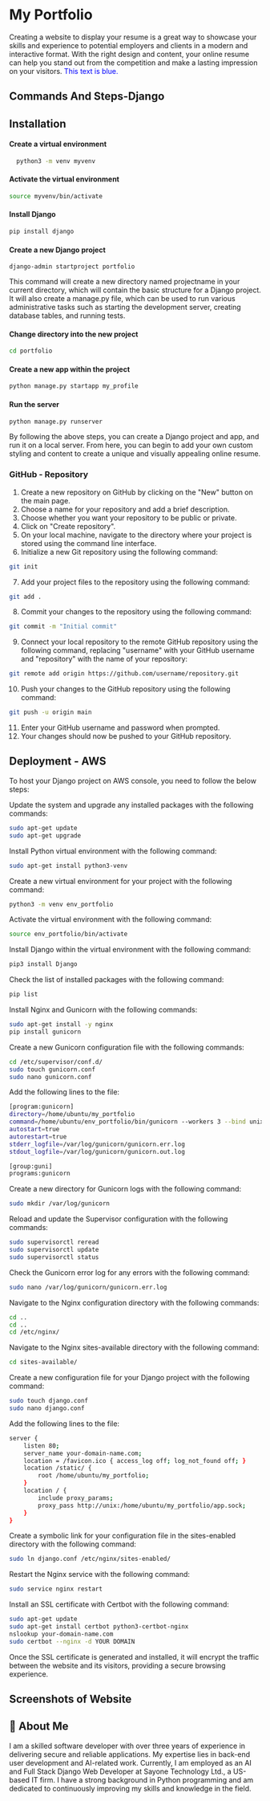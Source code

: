 
# My Portfolio

Creating a website to display your resume is a great way to showcase your skills and experience to potential employers and clients in a modern and interactive format. With the right design and content, your online resume can help you stand out from the competition and make a lasting impression on your visitors.
<span style="color:blue">This text is blue.</span>


## Commands And Steps-Django


## Installation

#### Create a virtual environment

```bash
  python3 -m venv myvenv

```
#### Activate the virtual environment

```bash
source myvenv/bin/activate
```
#### Install Django
```bash
pip install django
```
#### Create a new Django project
```
django-admin startproject portfolio
```
This command will create a new directory named projectname in your current directory, which will contain the basic structure for a Django project. It will also create a manage.py file, which can be used to run various administrative tasks such as starting the development server, creating database tables, and running tests.

#### Change directory into the new project
```bash
cd portfolio
```
#### Create a new app within the project
```bash
python manage.py startapp my_profile
```
#### Run the server
```bash
python manage.py runserver
```

By following the above steps, you can create a Django project and app, and run it on a local server. From here, you can begin to add your own custom styling and content to create a unique and visually appealing online resume.


### GitHub - Repository

1. Create a new repository on GitHub by clicking on the "New" button on the main page.
2. Choose a name for your repository and add a brief description.
3. Choose whether you want your repository to be public or private.
4. Click on "Create repository".
5. On your local machine, navigate to the directory where your project is stored using the command line interface.
6. Initialize a new Git repository using the following command:


```bash
git init

```
7. Add your project files to the repository using the following command:

```bash
git add .
```
8. Commit your changes to the repository using the following command:
```bash
git commit -m "Initial commit"
```
9. Connect your local repository to the remote GitHub repository using the following command, replacing "username" with your GitHub username and "repository" with the name of your repository:

```bash
git remote add origin https://github.com/username/repository.git
```
10. Push your changes to the GitHub repository using the following command:
```bash
git push -u origin main
```
11. Enter your GitHub username and password when prompted.
12. Your changes should now be pushed to your GitHub repository.
## Deployment - AWS

To host your Django project on AWS console, you need to follow the below steps:

Update the system and upgrade any installed packages with the following commands:

```bash
sudo apt-get update
sudo apt-get upgrade

```
Install Python virtual environment with the following command:

```bash
sudo apt-get install python3-venv

```
Create a new virtual environment for your project with the following command:

```bash
python3 -m venv env_portfolio

```
Activate the virtual environment with the following command:

```bash
source env_portfolio/bin/activate

```

Install Django within the virtual environment with the following command:

```bash
pip3 install Django

```

Check the list of installed packages with the following command:

```bash
pip list

```
Install Nginx and Gunicorn with the following commands:

```bash
sudo apt-get install -y nginx
pip install gunicorn

```
Create a new Gunicorn configuration file with the following commands:

```bash
cd /etc/supervisor/conf.d/
sudo touch gunicorn.conf
sudo nano gunicorn.conf

```
Add the following lines to the file:

```bash
[program:gunicorn]
directory=/home/ubuntu/my_portfolio
command=/home/ubuntu/env_portfolio/bin/gunicorn --workers 3 --bind unix:/home/ubuntu/my_portfolio/app.sock portfolio.wsgi:application
autostart=true
autorestart=true
stderr_logfile=/var/log/gunicorn/gunicorn.err.log
stdout_logfile=/var/log/gunicorn/gunicorn.out.log

[group:guni]
programs:gunicorn

```
Create a new directory for Gunicorn logs with the following command:

```bash
sudo mkdir /var/log/gunicorn

```
Reload and update the Supervisor configuration with the following commands:
```bash
sudo supervisorctl reread
sudo supervisorctl update
sudo supervisorctl status

```
Check the Gunicorn error log for any errors with the following command:

```bash
sudo nano /var/log/gunicorn/gunicorn.err.log

```
Navigate to the Nginx configuration directory with the following commands:
```bash
cd ..
cd ..
cd /etc/nginx/

```
Navigate to the Nginx sites-available directory with the following command:

```bash
cd sites-available/

```

Create a new configuration file for your Django project with the following command:

```bash
sudo touch django.conf
sudo nano django.conf

```
Add the following lines to the file:

```bash
server {
    listen 80;
    server_name your-domain-name.com;
    location = /favicon.ico { access_log off; log_not_found off; }
    location /static/ {
        root /home/ubuntu/my_portfolio;
    }
    location / {
        include proxy_params;
        proxy_pass http://unix:/home/ubuntu/my_portfolio/app.sock;
    }
}

```
Create a symbolic link for your configuration file in the sites-enabled directory with the following command:

```bash
sudo ln django.conf /etc/nginx/sites-enabled/

```
Restart the Nginx service with the following command:

```bash
sudo service nginx restart

```
Install an SSL certificate with Certbot with the following command:

```bash
sudo apt-get update
sudo apt-get install certbot python3-certbot-nginx
nslookup your-domain-name.com
sudo certbot --nginx -d YOUR DOMAIN

```
Once the SSL certificate is generated and installed, it will encrypt the traffic between the website and its visitors, providing a secure browsing experience.
## Screenshots of Website






## 🚀 About Me
I am a skilled software developer with over three years of experience in delivering secure and reliable applications. My expertise lies in back-end user development and AI-related work. Currently, I am employed as an AI and Full Stack Django Web Developer at Sayone Technology Ltd., a US-based IT firm. I have a strong background in Python programming and am dedicated to continuously improving my skills and knowledge in the field.


